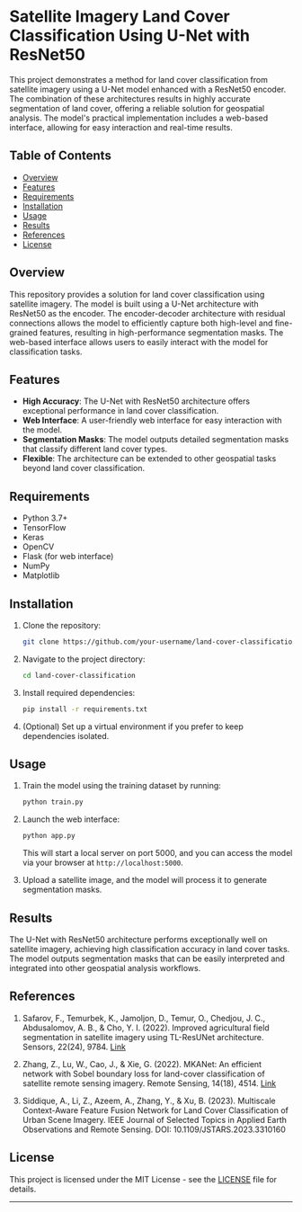 
# Satellite Imagery Land Cover Classification Using U-Net with ResNet50

This project demonstrates a method for land cover classification from satellite imagery using a U-Net model enhanced with a ResNet50 encoder. The combination of these architectures results in highly accurate segmentation of land cover, offering a reliable solution for geospatial analysis. The model's practical implementation includes a web-based interface, allowing for easy interaction and real-time results.

## Table of Contents
- [Overview](#overview)
- [Features](#features)
- [Requirements](#requirements)
- [Installation](#installation)
- [Usage](#usage)
- [Results](#results)
- [References](#references)
- [License](#license)

## Overview

This repository provides a solution for land cover classification using satellite imagery. The model is built using a U-Net architecture with ResNet50 as the encoder. The encoder-decoder architecture with residual connections allows the model to efficiently capture both high-level and fine-grained features, resulting in high-performance segmentation masks. The web-based interface allows users to easily interact with the model for classification tasks.

## Features

- **High Accuracy**: The U-Net with ResNet50 architecture offers exceptional performance in land cover classification.
- **Web Interface**: A user-friendly web interface for easy interaction with the model.
- **Segmentation Masks**: The model outputs detailed segmentation masks that classify different land cover types.
- **Flexible**: The architecture can be extended to other geospatial tasks beyond land cover classification.

## Requirements

- Python 3.7+
- TensorFlow
- Keras
- OpenCV
- Flask (for web interface)
- NumPy
- Matplotlib

## Installation

1. Clone the repository:
   ```bash
   git clone https://github.com/your-username/land-cover-classification.git
   ```

2. Navigate to the project directory:
   ```bash
   cd land-cover-classification
   ```

3. Install required dependencies:
   ```bash
   pip install -r requirements.txt
   ```

4. (Optional) Set up a virtual environment if you prefer to keep dependencies isolated.

## Usage

1. Train the model using the training dataset by running:
   ```bash
   python train.py
   ```

2. Launch the web interface:
   ```bash
   python app.py
   ```

   This will start a local server on port 5000, and you can access the model via your browser at `http://localhost:5000`.

3. Upload a satellite image, and the model will process it to generate segmentation masks.

## Results

The U-Net with ResNet50 architecture performs exceptionally well on satellite imagery, achieving high classification accuracy in land cover tasks. The model outputs segmentation masks that can be easily interpreted and integrated into other geospatial analysis workflows.

## References

1. Safarov, F., Temurbek, K., Jamoljon, D., Temur, O., Chedjou, J. C., Abdusalomov, A. B., & Cho, Y. I. (2022). Improved agricultural field segmentation in satellite imagery using TL-ResUNet architecture. Sensors, 22(24), 9784. [Link](https://doi.org/10.3390/s22249784)

2. Zhang, Z., Lu, W., Cao, J., & Xie, G. (2022). MKANet: An efficient network with Sobel boundary loss for land-cover classification of satellite remote sensing imagery. Remote Sensing, 14(18), 4514. [Link](https://doi.org/10.3390/rs14184514)

3. Siddique, A., Li, Z., Azeem, A., Zhang, Y., & Xu, B. (2023). Multiscale Context-Aware Feature Fusion Network for Land Cover Classification of Urban Scene Imagery. IEEE Journal of Selected Topics in Applied Earth Observations and Remote Sensing. DOI: 10.1109/JSTARS.2023.3310160

## License

This project is licensed under the MIT License - see the [LICENSE](LICENSE) file for details.

---
